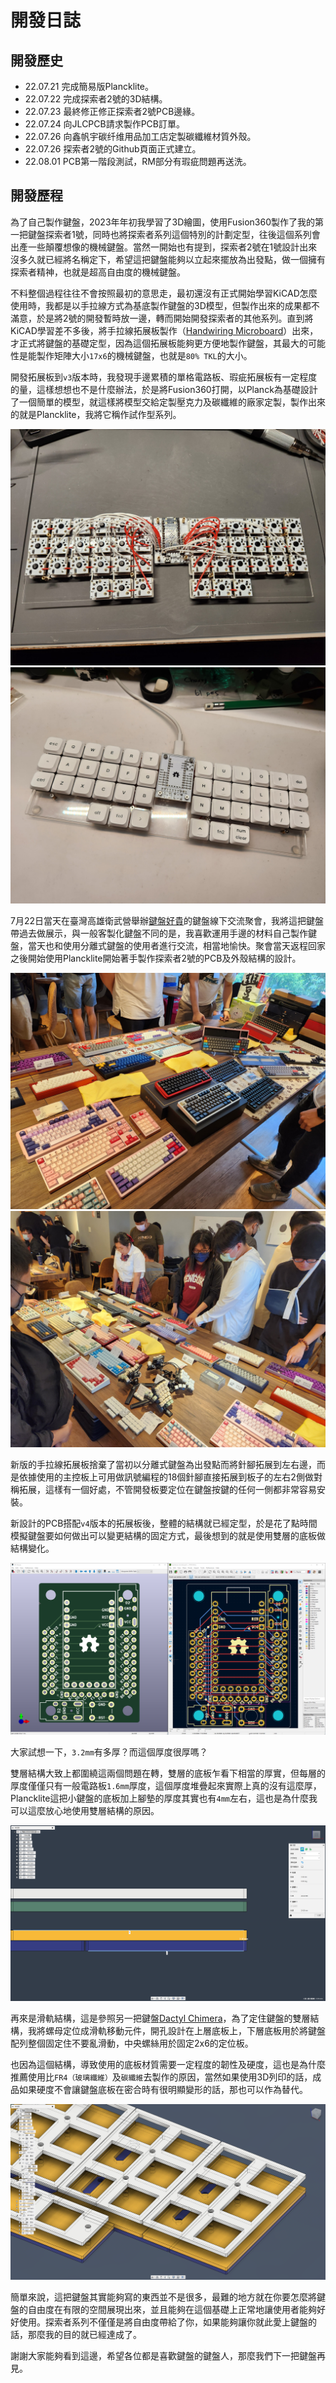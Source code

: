 # 開發日誌

## 開發歷史

- 22.07.21 完成簡易版Plancklite。
- 22.07.22 完成探索者2號的3D結構。
- 22.07.23 最終修正修正探索者2號PCB邊緣。
- 22.07.24 向JLCPCB請求製作PCB訂單。
- 22.07.26 向鑫帆宇碳纤维用品加工店定製碳纖維材質外殼。
- 22.07.26 探索者2號的Github頁面正式建立。
- 22.08.01 PCB第一階段測試，RM部分有瑕疵問題再送洗。

## 開發歷程

為了自己製作鍵盤，2023年年初我學習了3D繪圖，使用Fusion360製作了我的第一把鍵盤探索者1號，同時也將探索者系列這個特別的計劃定型，往後這個系列會出產一些顛覆想像的機械鍵盤。當然一開始也有提到，探索者2號在1號設計出來沒多久就已經將名稱定下，希望這把鍵盤能夠以立起來擺放為出發點，做一個擁有探索者精神，也就是超高自由度的機械鍵盤。

不料整個過程往往不會按照最初的意思走，最初還沒有正式開始學習KiCAD怎麼使用時，我都是以手拉線方式為基底製作鍵盤的3D模型，但製作出來的成果都不滿意，於是將2號的開發暫時放一邊，轉而開始開發探索者的其他系列。直到將KiCAD學習差不多後，將手拉線拓展板製作（[Handwiring Microboard](https://github.com/DreaM117er/Handwiring-Microboard)）出來，才正式將鍵盤的基礎定型，因為這個拓展板能夠更方便地製作鍵盤，其最大的可能性是能製作矩陣大小`17x6`的機械鍵盤，也就是`80% TKL`的大小。

開發拓展板到`v3`版本時，我發現手邊累積的單格電路板、瑕疵拓展板有一定程度的量，這樣想想也不是什麼辦法，於是將Fusion360打開，以Planck為基礎設計了一個簡單的模型，就這樣將模型交給定製壓克力及碳纖維的廠家定製，製作出來的就是Plancklite，我將它稱作試作型系列。

![plancklite](pic/plancklite-wiring.jpg)
![plancklite](pic/plancklite.jpg)

7月22日當天在臺灣高雄衛武營舉辦[鍵盤好貴](https://expensivekb.com/zh-hant/collections/keyboard)的鍵盤線下交流聚會，我將這把鍵盤帶過去做展示，與一般客製化鍵盤不同的是，我喜歡運用手邊的材料自己製作鍵盤，當天也和使用分離式鍵盤的使用者進行交流，相當地愉快。聚會當天返程回家之後開始使用Plancklite開始著手製作探索者2號的PCB及外殼結構的設計。

![meeting](pic/meeting-01.jpg)
![meeting](pic/meeting-02.jpg)

新版的手拉線拓展板捨棄了當初以分離式鍵盤為出發點而將針腳拓展到左右邊，而是依據使用的主控板上可用做訊號編程的18個針腳直接拓展到板子的左右2側做對稱拓展，這樣有一個好處，不管開發板要定位在鍵盤按鍵的任何一側都非常容易安裝。

新設計的PCB搭配`v4`版本的拓展板後，整體的結構就已經定型，於是花了點時間模擬鍵盤要如何做出可以變更結構的固定方式，最後想到的就是使用雙層的底板做結構變化。

![](pic/handwiring-microboard.png)

大家試想一下，`3.2mm`有多厚？而這個厚度很厚嗎？

雙層結構大致上都圍繞這兩個問題在轉，雙層的底板乍看下相當的厚實，但每層的厚度僅僅只有一般電路板`1.6mm`厚度，這個厚度堆疊起來實際上真的沒有這麼厚，Plancklite這把小鍵盤的底板加上腳墊的厚度其實也有`4mm`左右，這也是為什麼我可以這麼放心地使用雙層結構的原因。

![thinkness](pic/thickness.png)

再來是滑軌結構，這是參照另一把鍵盤[Dactyl Chimera](https://github.com/WolfIcefang/dactyl-chimera-keyboard)，為了定住鍵盤的雙層結構，我將螺母定位成滑軌移動元件，開孔設計在上層底板上，下層底板用於將鍵盤配列整個固定住不要亂滑動，中央螺絲用於固定2x6的定位板。

也因為這個結構，導致使用的底板材質需要一定程度的韌性及硬度，這也是為什麼推薦使用比`FR4（玻璃纖維）`及`碳纖維`去製作的原因，當然如果使用3D列印的話，成品如果硬度不會讓鍵盤底板在密合時有很明顯變形的話，那也可以作為替代。

![struction](pic/struction.png)

簡單來說，這把鍵盤其實能夠寫的東西並不是很多，最難的地方就在你要怎麼將鍵盤的自由度在有限的空間展現出來，並且能夠在這個基礎上正常地讓使用者能夠好好使用。探索者系列不僅僅是將自由度帶給了你，如果能夠讓你就此愛上鍵盤的話，那麼我的目的就已經達成了。

謝謝大家能夠看到這邊，希望各位都是喜歡鍵盤的鍵盤人，那麼我們下一把鍵盤再見。